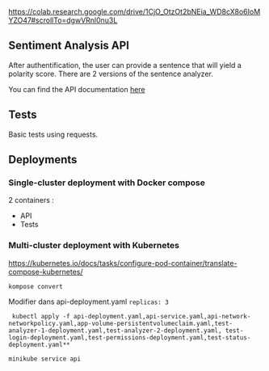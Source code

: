 https://colab.research.google.com/drive/1CjO_OtzOt2bNEia_WD8cX8o6IoMYZO47#scrollTo=dgwVRnl0nu3L

## Sentiment Analysis API

After authentification, the user can provide a sentence that will yield a polarity score.
There are 2 versions of the sentence analyzer.<br>

You can find the API documentation [here](https://documenter.getpostman.com/view/17951830/UVktpYz8)

## Tests

Basic tests using requests.

## Deployments

### Single-cluster deployment with Docker compose

2 containers :
- API
- Tests

### Multi-cluster deployment with Kubernetes
https://kubernetes.io/docs/tasks/configure-pod-container/translate-compose-kubernetes/

```kompose convert```

Modifier dans api-deployment.yaml ```replicas: 3```

``` kubectl apply -f api-deployment.yaml,api-service.yaml,api-network-networkpolicy.yaml,app-volume-persistentvolumeclaim.yaml,test-analyzer-1-deployment.yaml,test-analyzer-2-deployment.yaml, test-login-deployment.yaml,test-permissions-deployment.yaml,test-status-deployment.yaml**```

```minikube service api```
